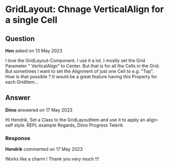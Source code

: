 # GridLayout: Chnage VerticalAlign for a single Cell

## Question

**Hen** asked on 13 May 2023

I love the GridLayout-Component. I use it a lot. I mostly set the Grid Parameter " VerticalAlign" to Center. But that is for all the Cells in the Grid. But sometimes I want to set the Alignment of just one Cell to e.g. "Top". How is that possible ? It would be a great feature having this Property for each GridItem...

## Answer

**Dimo** answered on 17 May 2023

Hi Hendrik, Set a Class to the GridLayoutItem and use it to apply an align-self style. REPL example Regards, Dimo Progress Telerik

### Response

**Hendrik** commented on 17 May 2023

Works like a charm ! Thank you very much !!!
